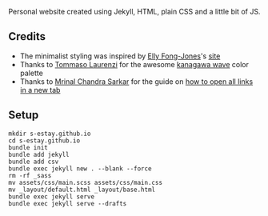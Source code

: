 Personal website created using Jekyll, HTML, plain CSS and a little bit of JS.

## Credits

- The minimalist styling was inspired by [Elly Fong-Jones](https://github.com/elly)'s [site](https://elly.town)
- Thanks to [Tommaso Laurenzi](https://github.com/rebelot) for the awesome [kanagawa wave](https://github.com/rebelot/kanagawa.nvim/) color palette
- Thanks to [Mrinal Chandra Sarkar](https://mrinalcs.github.io) for the guide on [how to open all links in a new tab](https://mrinalcs.github.io/open-external-links-in-new-tab) 

## Setup

```
mkdir s-estay.github.io
cd s-estay.github.io 
bundle init
bundle add jekyll
bundle add csv
bundle exec jekyll new . --blank --force
rm -rf _sass
mv assets/css/main.scss assets/css/main.css
mv _layout/default.html _layout/base.html
bundle exec jekyll serve
bundle exec jekyll serve --drafts
```
